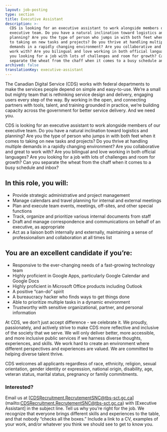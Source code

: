 ```yaml
---
layout: job-posting
type: section
title: Executive Assistant
description: >-
  CDS is looking for an executive assistant to work alongside members of our
  executive team. Do you have a natural inclination toward logistics and
  planning? Are you the type of person who jumps in with both feet when it comes
  to taking on new tasks and projects? Do you thrive at handling multiple
  demands in a rapidly changing environment? Are you collaborative and great to
  work with? Are you bilingual and love working in both official languages? Are
  you looking for a job with lots of challenges and room for growth? Can you
  separate the wheat from the chaff when it comes to a busy schedule and inbox?
archived: false
translationKey: executive-assistant
---
```

The Canadian Digital Service (CDS) works with federal departments to make the services people depend on simple and easy-to-use. We’re a small but mighty team that is rethinking service design and delivery, engaging users every step of the way. By working in the open, and connecting partners with tools, talent, and training grounded in practice, we’re building capacity across the government for better service delivery. And we need you.

CDS is looking for an executive assistant to work alongside members of our executive team. Do you have a natural inclination toward logistics and planning? Are you the type of person who jumps in with both feet when it comes to taking on new tasks and projects? Do you thrive at handling multiple demands in a rapidly changing environment? Are you collaborative and great to work with? Are you bilingual and love working in both official languages? Are you looking for a job with lots of challenges and room for growth? Can you separate the wheat from the chaff when it comes to a busy schedule and inbox?

## In this role, you will:
* Provide strategic administrative and project management
* Manage calendars and travel planning for internal and external meetings
* Plan and execute team events, meetings, off-sites, and other special functions
* Track, organize and prioritize various internal documents from staff 
* Draft and manage correspondence and communications on behalf of an executive, as appropriate
* Act as a liaison both internally and externally, maintaining a sense of professionalism and collaboration at all times list

## You are an excellent candidate if you’re:
* Responsive to the ever-changing needs of a fast-growing technology team
* Highly proficient in Google Apps, particularly Google Calendar and Google Docs
* Highly proficient in Microsoft Office products including Outlook
* A positive “can-do” spirit
* A bureaucracy hacker who finds ways to get things done 
* Able to prioritize multiple tasks in a dynamic environment
* Trustworthy with sensitive organizational, partner, and personal information

At CDS, we don’t just accept difference - we celebrate it. We proudly, passionately, and actively strive to make CDS more reflective and inclusive of the society that we serve. We will only deliver better, more accessible, and more inclusive public services if we harness diverse thoughts, experiences, and skills. We work hard to create an environment where different perspectives and experiences are valued. We are committed to helping diverse talent thrive.

CDS welcomes all applicants regardless of race, ethnicity, religion, sexual orientation, gender identity or expression, national origin, disability, age, veteran status, marital status, pregnancy or family commitments.

### Interested?

Email us at [CDSRecruitment.RecrutementSNC@tbs-sct.gc.ca] (mailto:CDSRecruitment.RecrutementSNC@tbs-sct.gc.ca) with [Executive Assistant] in the subject line. Tell us why you’re right for the job. We recognize that everyone brings different skills and experiences to the table, and that nobody “checks all the boxes.” Include a link to a CV, examples of your work, and/or whatever you think we should see to get to know you.
